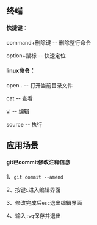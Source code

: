 ##  终端

#### 快捷键：

command+删除键 -- 删除整行命令

option+鼠标 -- 快速定位

#### linux命令：

open . -- 打开当前目录文件

cat -- 查看

vi -- 编辑

source -- 执行

##  应用场景

#### git已commit修改注释信息

1、`git commit --amend`

2、按键`i`进入编辑界面

3、修改完成后`esc`退出编辑界面

4、输入`:wq`保存并退出
